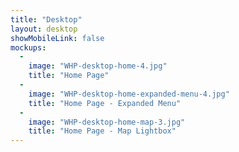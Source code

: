 ```yaml
---
title: "Desktop"
layout: desktop
showMobileLink: false
mockups:
  -
    image: "WHP-desktop-home-4.jpg"
    title: "Home Page"
  -
    image: "WHP-desktop-home-expanded-menu-4.jpg"
    title: "Home Page - Expanded Menu"
  -
    image: "WHP-desktop-home-map-3.jpg"
    title: "Home Page - Map Lightbox"
---
```

